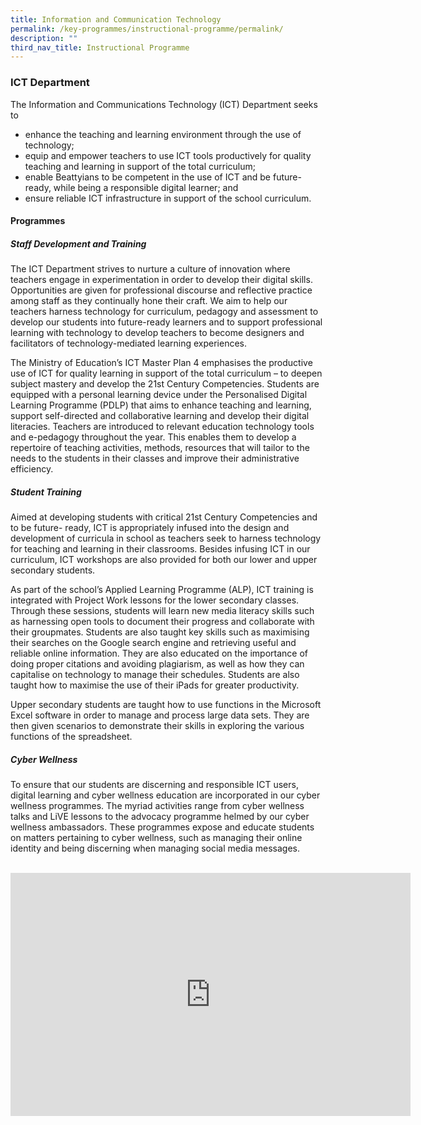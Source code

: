 ```yaml
---
title: Information and Communication Technology
permalink: /key-programmes/instructional-programme/permalink/
description: ""
third_nav_title: Instructional Programme
---
```

### ICT Department

The Information and Communications Technology (ICT) Department seeks to

-	enhance the teaching and learning environment through the use of technology;
-	equip and empower teachers to use ICT tools productively for quality teaching and learning in support of the total curriculum;
-	enable Beattyians to be competent in the use of ICT and be future-ready, while being a responsible digital learner; and
-	ensure reliable ICT infrastructure in support of the school curriculum.

#### **Programmes**

##### **Staff Development and Training**

The ICT Department strives to nurture a culture of innovation where teachers engage in experimentation in order to develop their digital skills. Opportunities are given for professional discourse and reflective practice among staff as they continually hone their craft. We aim to help our teachers harness technology for curriculum, pedagogy and assessment to develop our students into future-ready learners and to support professional learning with technology to develop teachers to become designers and facilitators of technology-mediated learning experiences.

The Ministry of Education’s ICT Master Plan 4 emphasises the productive use of ICT for quality learning in support of the total curriculum – to deepen subject mastery and develop the 21st Century Competencies. Students are equipped with a personal learning device under the Personalised Digital Learning Programme (PDLP) that aims to enhance teaching and learning, support self-directed and collaborative learning and develop their digital literacies. Teachers are introduced to relevant education technology tools and e-pedagogy throughout the year. This enables them to develop a repertoire of teaching activities, methods, resources that will tailor to the needs to the students in their classes and improve their administrative efficiency.

##### **Student Training**
Aimed at developing students with critical 21st Century Competencies and to be future- ready, ICT is appropriately infused into the design and development of curricula in school as teachers seek to harness technology for teaching and learning in their classrooms.
Besides infusing ICT in our curriculum, ICT workshops are also provided for both our lower and upper secondary students.

As part of the school’s Applied Learning Programme (ALP), ICT training is integrated with Project Work lessons for the lower secondary classes. Through these sessions, students will learn new media literacy skills such as harnessing open tools to document their progress and collaborate with their groupmates. Students are also taught key skills such as maximising their searches on the Google search engine and retrieving useful and reliable online information. They are also educated on the importance of doing proper citations and avoiding plagiarism, as well as how they can capitalise on technology to manage their schedules. Students are also taught how to maximise the use of their iPads for greater productivity.

Upper secondary students are taught how to use functions in the Microsoft Excel software in order to manage and process large data sets. They are then given scenarios to demonstrate their skills in exploring the various functions of the spreadsheet.

##### **Cyber Wellness**

To ensure that our students are discerning and responsible ICT users, digital learning and cyber wellness education are incorporated in our cyber wellness programmes. The myriad activities range from cyber wellness talks and LiVE lessons to the advocacy programme helmed by our cyber wellness ambassadors. These programmes expose and educate students on matters pertaining to cyber wellness, such as managing their online identity and being discerning when managing social media messages.
<br><br>
<div align="center"><iframe src="https://docs.google.com/presentation/d/e/2PACX-1vTTgw8WV_IKQv1pAgP_1hSzQGQk0zQPhO7D4agA7TORPPtbOs7TVTwC-6Vx1AmkOxO1zRKJoCQS8_8T/embed?start=true&amp;loop=true&amp;delayms=3000" frameborder="0" width="640" height="389" allowfullscreen="true"></iframe></div>